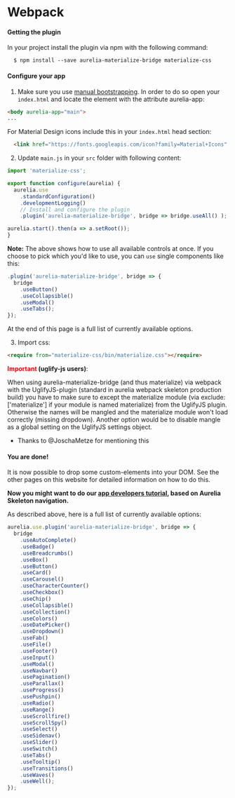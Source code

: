 # Webpack

#### Getting the plugin

In your project install the plugin via npm with the following command:

```
  $ npm install --save aurelia-materialize-bridge materialize-css
```

#### Configure your app

1. Make sure you use [manual bootstrapping](http://aurelia.io/hub.html#/doc/article/aurelia/framework/latest/app-configuration-and-startup/4). In order to do so open your `index.html` and locate the element with the attribute aurelia-app:

  ```html
  <body aurelia-app="main">
  ...
  ```

  For Material Design icons include this in your `index.html` head section:
  ```html
    <link href="https://fonts.googleapis.com/icon?family=Material+Icons" rel="stylesheet">
  ```

2. Update  `main.js` in your `src` folder with following content:

  ```javascript
  import 'materialize-css';

  export function configure(aurelia) {
    aurelia.use
      .standardConfiguration()
      .developmentLogging()
      // Install and configure the plugin
      .plugin('aurelia-materialize-bridge', bridge => bridge.useAll() );

  aurelia.start().then(a => a.setRoot());
  }
  ```

  **Note:** The above shows how to use all available controls at once. If you choose to pick which you'd like to use, you can ```use``` single components like this:

  ```javascript
  .plugin('aurelia-materialize-bridge', bridge => {
    bridge
      .useButton()
      .useCollapsible()
      .useModal()
      .useTabs();
  });
  ```

  At the end of this page is a full list of currently available options.

3. Import css:

  ```html
  <require from="materialize-css/bin/materialize.css"></require>
  ```

**<span style="color: red;">Important</span> (uglify-js users)**:

When using aurelia-materialize-bridge (and thus materialize) via webpack with the UglifyJS-plugin (standard in aurelia webpack skeleton production build) you have to make sure to except the materialize module (via exclude: ['materialize'] if your module is named materialize) from the UglifyJS plugin. Otherwise the names will be mangled and the materialize module won't load correctly (missing dropdown). Another option would be to disable mangle as a global setting on the UglifyJS settings object.

- Thanks to @JoschaMetze for mentioning this  

#### You are done!
It is now possible to drop some custom-elements into your DOM. See the other pages on this website for detailed information on how to do this.

**Now you might want to do our [app developers tutorial](https://aurelia-ui-toolkits.gitbooks.io/materialize-bridge-docs/content/app_developers_tutorial/introduction.html), based on Aurelia Skeleton navigation.**


  As described above, here is a full list of currently available options:

```javascript
aurelia.use.plugin('aurelia-materialize-bridge', bridge => {
  bridge
    .useAutoComplete()
    .useBadge()
    .useBreadcrumbs()
    .useBox()
    .useButton()
    .useCard()
    .useCarousel()
    .useCharacterCounter()
    .useCheckbox()
    .useChip()
    .useCollapsible()
    .useCollection()
    .useColors()
    .useDatePicker()
    .useDropdown()
    .useFab()
    .useFile()
    .useFooter()
    .useInput()
    .useModal()
    .useNavbar()
    .usePagination()
    .useParallax()
    .useProgress()
    .usePushpin()
    .useRadio()
    .useRange()
    .useScrollfire()
    .useScrollSpy()
    .useSelect()
    .useSidenav()
    .useSlider()
    .useSwitch()
    .useTabs()
    .useTooltip()
    .useTransitions()
    .useWaves()
    .useWell();
});
```
